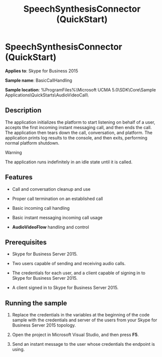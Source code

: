 ﻿---
title: SpeechSynthesisConnector (QuickStart)
TOCTitle: SpeechSynthesisConnector (QuickStart)
ms:assetid: e1d13515-e5e7-4a1a-8a0b-845419d2a708
ms:mtpsurl: https://msdn.microsoft.com/en-us/library/Dn466132(v=office.16)
ms:contentKeyID: 65240081
ms.date: 07/27/2015
mtps_version: v=office.16
---

# SpeechSynthesisConnector (QuickStart)


**Applies to**: Skype for Business 2015
 

**Sample name**: BasicCallHandling

**Sample location**: %ProgramFiles%\\Microsoft UCMA 5.0\\SDK\\Core\\Sample Applications\\QuickStarts\\AudioVideoCall\\

## Description

The application initializes the platform to start listening on behalf of a user, accepts the first incoming instant messaging call, and then ends the call. The application then tears down the call, conversation, and platform. The application prints log results to the console, and then exits, performing normal platform shutdown.


> [!WARNING]
> <P>The application runs indefinitely in an idle state until it is called.</P>



## Features

  - Call and conversation cleanup and use

  - Proper call termination on an established call

  - Basic incoming call handling

  - Basic instant messaging incoming call usage

  - **AudioVideoFlow** handling and control

## Prerequisites

  - Skype for Business Server 2015.

  - Two users capable of sending and receiving audio calls.

  - The credentials for each user, and a client capable of signing in to Skype for Business Server 2015.

  - A client signed in to Skype for Business Server 2015.

## Running the sample

1.  Replace the credentials in the variables at the beginning of the code sample with the credentials and server of the users from your Skype for Business Server 2015 topology.

2.  Open the project in Microsoft Visual Studio, and then press **F5**.

3.  Send an instant message to the user whose credentials the endpoint is using.

